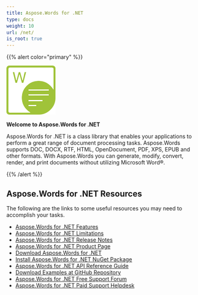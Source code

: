 ```yaml
---
title: Aspose.Words for .NET
type: docs
weight: 10
url: /net/
is_root: true
---
```


{{% alert color="primary" %}} 

**![todo:image_alt_text](home_1)**

**Welcome to Aspose.Words for .NET**

Aspose.Words for .NET is a class library that enables your applications to perform a great range of document processing tasks. Aspose.Words supports DOC, DOCX, RTF, HTML, OpenDocument, PDF, XPS, EPUB and other formats. With Aspose.Words you can generate, modify, convert, render, and print documents without utilizing Microsoft Word®.

{{% /alert %}} 
## **Aspose.Words for .NET Resources**
The following are the links to some useful resources you may need to accomplish your tasks.

- [Aspose.Words for .NET Features](/words/net/feature-overview/)
- [Aspose.Words for .NET Limitations](/words/net/what-document-features-are-supported/)
- [Aspose.Words for .NET Release Notes](/words/net/aspose-words-for-net/)
- [Aspose.Words for .NET Product Page](https://products.aspose.com/words/net)
- [Download Aspose.Words for .NET](https://downloads.aspose.com/words/net)
- [Install Aspose.Words for .NET NuGet Package](https://www.nuget.org/packages/Aspose.Words/)
- [Aspose.Words for .NET API Reference Guide](https://apireference.aspose.com/net/words)
- [Download Examples at GitHub Repository](https://github.com/aspose-words/Aspose.Words-for-.NET)
- [Aspose.Words for .NET Free Support Forum](https://forum.aspose.com/c/words)
- [Aspose.Words for .NET Paid Support Helpdesk](https://helpdesk.aspose.com/)




